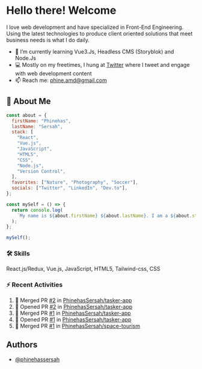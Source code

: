 
# Hello there! Welcome 

I love web development and have specialized in Front-End Engineering. Using the latest technologies to produce client oriented solutions that meet business needs is what I do daily.

- 🌱 I’m currently learning Vue3.Js, Headless CMS (Storyblok) and Node.Js
- 💻 Mostly on my freetimes, I hung at [Twitter](https://twitter.com/PhinehasSersah) where I tweet and engage with web development content
- 📫 Reach me: phine.amd@gmail.com

## 👨 About Me
```js
const about = {
  firstName: "Phinehas",
  lastName: "Sersah",
  stack: [
    "React",
    "Vue.js",
    "JavaScript",
    "HTML5",
    "CSS",
    "Node.js",
    "Version Control",
  ],
  favorites: ["Nature", "Photography", "Soccer"],
  socials: ["Twitter", "LinkedIn", "Dev.to"],
};

const mySelf = () => {
  return console.log(
    `My name is ${about.firstName} ${about.lastName}. I am a ${about.stack[0]} developer. I love ${about.favorites[0]} and ${about.favorites[1]}. I am currently learning ${about.stack[5]}.`
  );
};

mySelf();
```

### 🛠 Skills
React.js/Redux, Vue.js, JavaScript, HTML5, Tailwind-css, CSS

### ⚡ Recent Activities
<!--START_SECTION:activity-->
1. 🎉 Merged PR [#2](https://github.com/PhinehasSersah/tasker-app/pull/2) in [PhinehasSersah/tasker-app](https://github.com/PhinehasSersah/tasker-app)
2. 💪 Opened PR [#2](https://github.com/PhinehasSersah/tasker-app/pull/2) in [PhinehasSersah/tasker-app](https://github.com/PhinehasSersah/tasker-app)
3. 🎉 Merged PR [#1](https://github.com/PhinehasSersah/tasker-app/pull/1) in [PhinehasSersah/tasker-app](https://github.com/PhinehasSersah/tasker-app)
4. 💪 Opened PR [#1](https://github.com/PhinehasSersah/tasker-app/pull/1) in [PhinehasSersah/tasker-app](https://github.com/PhinehasSersah/tasker-app)
5. 🎉 Merged PR [#1](https://github.com/PhinehasSersah/space-tourism/pull/1) in [PhinehasSersah/space-tourism](https://github.com/PhinehasSersah/space-tourism)
<!--END_SECTION:activity-->


## Authors

- [@phinehassersah](https://www.github.com/phinehasSersah)


